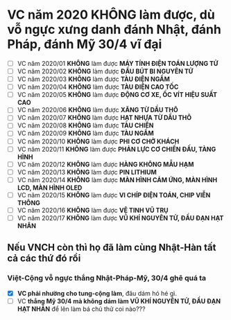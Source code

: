 # VC năm 2020 KHÔNG làm được, dù vỗ ngực xưng danh đánh Nhật, đánh Pháp, đánh Mỹ 30/4 vĩ đại

- [ ] VC năm 2020/01 **KHÔNG** làm được **MÁY TÍNH ĐIỆN TOÁN LƯỢNG TỬ**
- [ ] VC năm 2020/02 **KHÔNG** làm được **ĐẦU BÚT BI NGUYÊN TỬ**
- [ ] VC năm 2020/03 **KHÔNG** làm được **TÀU ĐIỆN NGẦM**
- [ ] VC năm 2020/04 **KHÔNG** làm được **TÀU ĐIỆN CAO TỐC**
- [ ] VC năm 2020/05 **KHÔNG** làm được **ĐỘNG CƠ XE, ỐC VÍT HIỆU SUẤT CAO**
- [ ] VC năm 2020/06 **KHÔNG** làm được **XĂNG TỪ DẦU THÔ**
- [ ] VC năm 2020/07 **KHÔNG** làm được **HẠT NHỰA TỪ DẦU THÔ**
- [ ] VC năm 2020/08 **KHÔNG** làm được **TÀU CHIẾN**
- [ ] VC năm 2020/09 **KHÔNG** làm được **TÀU NGẦM**
- [ ] VC năm 2020/10 **KHÔNG** làm được **PHI CƠ CHỞ KHÁCH**
- [ ] VC năm 2020/11 **KHÔNG** làm được **PHẢN LỰC CƠ CHIẾN ĐẤU, TÀNG HÌNH**
- [ ] VC năm 2020/12 **KHÔNG** làm được **HÀNG KHÔNG MẪU HẠM**
- [ ] VC năm 2020/13 **KHÔNG** làm được **PIN LITHIUM**
- [ ] VC năm 2020/14 **KHÔNG** làm được **MÀN HÌNH CẢM ỨNG, MÀN HÌNH LCD, MÀN HÌNH OLED**
- [ ] VC năm 2020/15 **KHÔNG** làm được **VI CHÍP ĐIỆN TOÁN, CHIP VIỄN THÔNG**
- [ ] VC năm 2020/16 **KHÔNG** làm được **VỆ TINH VŨ TRỤ**
- [ ] VC năm 2020/17 **KHÔNG** làm được **VŨ KHÍ NGUYÊN TỬ, ĐẦU ĐẠN HẠT NHÂN**

## Nếu VNCH còn thì họ đã làm cùng Nhật-Hàn tất cả các thứ đó rồi

### Việt-Cộng vỗ ngực thắng Nhật-Pháp-Mỹ, 30/4 ghê quá ta

- [x] **VC phải nhường cho tung-cộng làm**, đâu dám hó hé gì.
- [ ] VC **thắng Mỹ 30/4 mà không dám làm VŨ KHÍ NGUYÊN TỬ, ĐẦU ĐẠN HẠT NHÂN** để lên làm bá chủ thử coi nào???